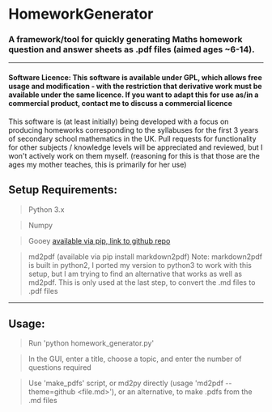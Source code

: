 # HomeworkGenerator

### A framework/tool for quickly generating Maths homework question and answer sheets as .pdf files (aimed ages ~6-14).

---

#### Software Licence: This software is available under GPL, which allows free usage and modification - with the restriction that derivative work must be available under the same licence. If you want to adapt this for use as/in a commercial product, contact me to discuss a commercial licence

This software is (at least initially) being developed with a focus on producing homeworks corresponding to the 
syllabuses for the first 3 years of secondary school mathematics in the UK. Pull requests for functionality 
for other subjects / knowledge levels will be appreciated and reviewed, but I won't actively work on them myself.
(reasoning for this is that those are the ages my mother teaches, this is primarily for her use)

## Setup Requirements:

> Python 3.x

> Numpy

> Gooey [available via pip, link to github repo](https://github.com/chriskiehl/Gooey)

> md2pdf (available via pip install markdown2pdf)
> Note: markdown2pdf is built in python2, I ported my version to python3 to work with this setup, 
> but I am trying to find an alternative that works as well as md2pdf. 
> This is only used at the last step, to convert the .md files to .pdf files

---

## Usage:

> Run 'python homework_generator.py'

> In the GUI, enter a title, choose a topic, and enter the number of questions required

> Use 'make_pdfs' script, or md2py directly (usage 'md2pdf --theme=github <file.md>'), or an alternative, to make .pdfs from the .md files

